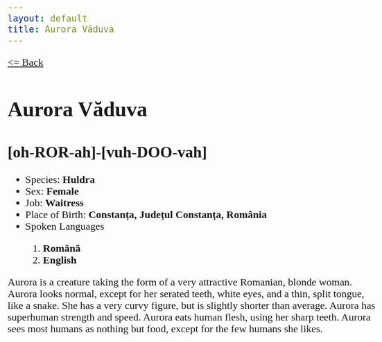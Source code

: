 ```yaml
---
layout: default
title: Aurora Văduva
---
```

<!DOCTYPE html>
<style>
    body {
        font-size: 1.5rem;
        font-family: Verdana;
        padding: 2em;
    }
</style>

<a href='../index.html'>
    <= Back</a>
        <h1>Aurora Văduva</h1>
        <h2>[oh-ROR-ah]-[vuh-DOO-vah]</h2>
        <ul>
            <li>Species: <b>Huldra</b></li>
            <li>Sex: <b>Female</b></li>
            <li>Job: <b>Waitress</b></li>
            <li>Place of Birth: <b>Constanța, Județul Constanța, România</b></li>
            <li>Spoken Languages</li>
            <ol>
                <li><b>Română</b></li>
                <li><b>English</b></li>
            </ol>
        </ul>
Aurora is a creature taking the form of a very attractive Romanian, blonde woman. Aurora looks normal, except for her serated teeth, white eyes, and a thin, split tongue, like a snake. She has a very curvy figure, but is slightly shorter than average. Aurora has superhuman strength and speed. Aurora eats human flesh, using her sharp teeth. Aurora sees most humans as nothing but food, except for the few humans she likes.